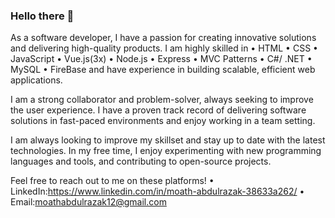 ### Hello there 👋


As a software developer, I have a passion for creating innovative solutions and delivering high-quality products. I am highly skilled in  • HTML • CSS • JavaScript • Vue.js(3x) • Node.js • Express  • MVC Patterns • C#/ .NET • MySQL • FireBase and have experience in building scalable, efficient web applications.

I am a strong collaborator and problem-solver, always seeking to improve the user experience. I have a proven track record of delivering software solutions in fast-paced environments and enjoy working in a team setting.

I am always looking to improve my skillset and stay up to date with the latest technologies. In my free time, I enjoy experimenting with new programming languages and tools, and contributing to open-source projects.

Feel free to reach out to me on these platforms! • LinkedIn:https://www.linkedin.com/in/moath-abdulrazak-38633a262/ • Email:moathabdulrazak12@gmail.com
